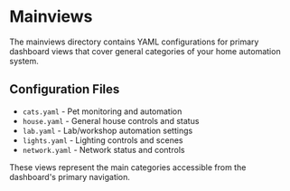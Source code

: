 # Mainviews

The mainviews directory contains YAML configurations for primary dashboard views that cover general categories of your home automation system.

## Configuration Files

- `cats.yaml` - Pet monitoring and automation
- `house.yaml` - General house controls and status
- `lab.yaml` - Lab/workshop automation settings
- `lights.yaml` - Lighting controls and scenes
- `network.yaml` - Network status and controls

These views represent the main categories accessible from the dashboard's primary navigation.
